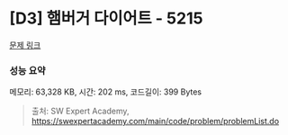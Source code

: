 # [D3] 햄버거 다이어트 - 5215 

[문제 링크](https://swexpertacademy.com/main/code/problem/problemDetail.do?contestProbId=AWT-lPB6dHUDFAVT) 

### 성능 요약

메모리: 63,328 KB, 시간: 202 ms, 코드길이: 399 Bytes



> 출처: SW Expert Academy, https://swexpertacademy.com/main/code/problem/problemList.do